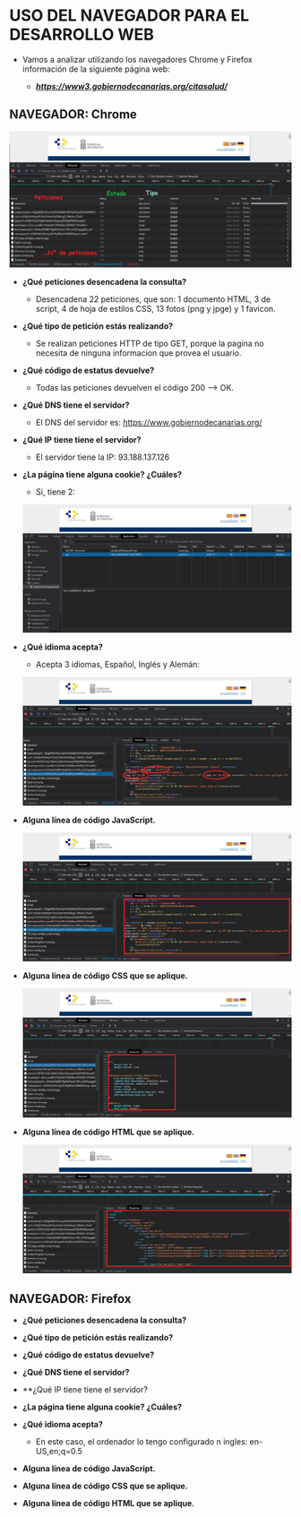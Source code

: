 # USO DEL NAVEGADOR PARA EL DESARROLLO WEB

* Vamos a analizar utilizando los navegadores Chrome y Firefox información de la siguiente página web:

	* ***https://www3.gobiernodecanarias.org/citasalud/***

## NAVEGADOR: Chrome

![Peticiones Google Chrome][peticionesChrome]


* **¿Qué peticiones desencadena la consulta?**

	* Desencadena 22 peticiones, que son: 1 documento HTML, 3 de script, 4 de hoja de estilos CSS, 13 fotos (png y jpge) y 1 favicon.
	
	
* **¿Qué tipo de petición estás realizando?**

	* Se realizan peticiones HTTP de tipo GET, porque la pagina no necesita de ninguna informacion que provea el usuario.
	
	
* **¿Qué código de estatus devuelve?**

	* Todas las peticiones devuelven el código 200 --> OK.
	 
	
* **¿Qué DNS tiene el servidor?**

	* El DNS del servidor es: https://www.gobiernodecanarias.org/
	
* **¿Qué IP tiene tiene el servidor?**

	* El servidor tiene la IP: 93.188.137.126
	
* **¿La página tiene alguna cookie? ¿Cuáles?**

	* Si, tiene 2:
	
	![Cookies Google Chrome][cookies]
	
	
* **¿Qué idioma acepta?**

	* Acepta 3 idiomas, Español, Inglés y Alemán:
	
	![Idiomas Google Chrome][idiomas]
	
	
* **Alguna línea de código JavaScript.**

	![Lineas JavaScript Google Chrome][lineasJS]
	
	
* **Alguna línea de código CSS que se aplique.**

	![Lineas CSS Google Chrome][lineasCSS]
	
	
* **Alguna línea de código HTML que se aplique.**

	![Lineas HTML Google Chrome][lineasHTML]


## NAVEGADOR: Firefox


* **¿Qué peticiones desencadena la consulta?**	
* **¿Qué tipo de petición estás realizando?**	
* **¿Qué código de estatus devuelve?**	
* **¿Qué DNS tiene el servidor?**
* **¿Qué IP tiene tiene el servidor?
* **¿La página tiene alguna cookie? ¿Cuáles?**
* **¿Qué idioma acepta?**

	* En este caso, el ordenador lo tengo configurado n ingles: en-US,en;q=0.5
* **Alguna línea de código JavaScript.**
* **Alguna línea de código CSS que se aplique.**
* **Alguna línea de código HTML que se aplique.**


[peticionesChrome]: images/peticionesChrome.jpg "Peticiones Google Chrome"
[cookies]: images/cookiesChrome.JPG "Cookies Google Chrome"
[idiomas]: images/idiomasChrome.jpg "Idiomas Google Chrome"
[lineasJS]: images/lineasJSChrome.jpg "Lineas JavaScript Google Chrome"
[lineasCSS]: images/lineasCSSChrome.jpg "Lineas CSS Google Chrome"
[lineasHTML]: images/lineasHTMLChrome.jpg "Lineas HTML Google Chrome"
